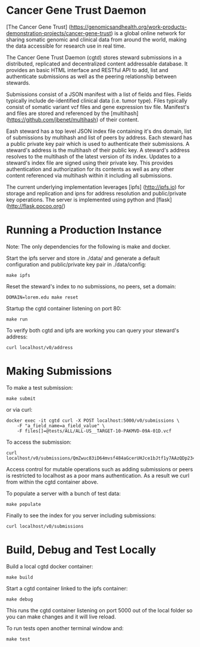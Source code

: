 # Cancer Gene Trust Daemon
[The Cancer Gene Trust]
(https://genomicsandhealth.org/work-products-demonstration-projects/cancer-gene-trust)
is a global online network for sharing somatic genomic and clinical data from
around the world, making the data accessible for research use in real time.

The Cancer Gene Trust Daemon (cgtd) stores steward submissions in a distributed,
replicated and decentralized content addressable database.  It provides an basic
HTML interface and RESTful API to add, list and authenticate submissions as well
as the peering relationship between stewards.

Submissions consist of a JSON manifest with a list of fields and files. Fields
typically include de-identified clinical data (i.e. tumor type).  Files
typically consist of somatic variant vcf files and gene expression tsv file.
Manifest's and files are stored and referenced by the [multihash]
(https://github.com/jbenet/multihash) of their content.

Eash steward has a top level JSON index file containing it's dns domain, list of
submissions by multihash and list of peers by address.  Each steward has a
public private key pair which is used to authenticate their submissions. A
steward's address is the multihash of their public key.  A steward's address
resolves to the multihash of the latest version of its index.  Updates to a
steward's index file are signed using their private key.  This provides
authentication and authorization for its contents as well as any other content
referenced via multihash within it including all submissions.

The current underlying implementation leverages [ipfs] (http://ipfs.io) for
storage and replication and ipns for address resolution and public/private key
operations.  The server is implemented using python and [flask]
(http://flask.pocoo.org/)

# Running a Production Instance

Note: The only dependencies for the following is make and docker.

Start the ipfs server and store in ./data/ and generate a default
configuration and public/private key pair in ./data/config:

    make ipfs 

Reset the steward's index to no submissions, no peers, set a domain:

    DOMAIN=lorem.edu make reset

Startup the cgtd container listening on port 80:

    make run

To verify both cgtd and ipfs are working you can query your steward's address:

    curl localhost/v0/address

# Making Submissions

To make a test submission:

    make submit

or via curl:

    docker exec -it cgtd curl -X POST localhost:5000/v0/submissions \
        -F "a_field_name=a_field_value" \
        -F files[]=@tests/ALL/ALL-US__TARGET-10-PAKMVD-09A-01D.vcf

To access the submission:

    curl localhost/v0/submissions/QmZwuc83iD64mvsf484aGcerUHJce1bJtf1y7AAzQDp234

Access control for mutable operations such as adding submissions or peers
is restricted to localhost as a poor mans authentication. As a result we curl
from within the cgtd container above.

To populate a server with a bunch of test data:

    make populate

Finally to see the index for you server including submissions:

    curl localhost/v0/submissions

# Build, Debug and Test Locally

Build a local cgtd docker container:

    make build

Start a cgtd container linked to the ipfs container:

    make debug

This runs the cgtd container listening on port 5000 out of the local folder so
you can make changes and it will live reload.

To run tests open another terminal window and:

    make test
